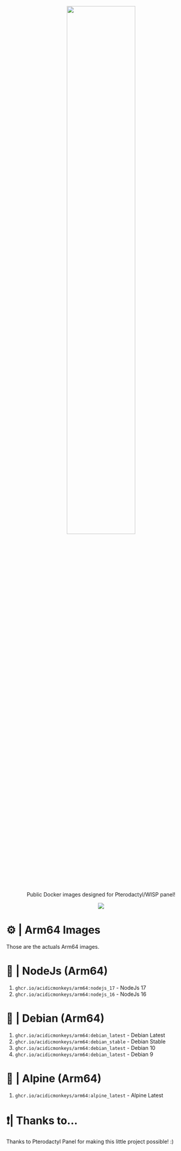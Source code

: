 <p align="center"><img src="https://i.imgur.com/BQlX7Wv.png" width=60% /></p>
<p align="center">Public Docker images designed for Pterodactyl/WISP panel!</p>
<p align="center"><img src="https://img.shields.io/badge/Made%20with-Docker-384d54" /></p>

# ⚙️ | Arm64 Images
Those are the actuals Arm64 images.
# 📢 | NodeJs (Arm64)
1. `ghcr.io/acidicmonkeys/arm64:nodejs_17` - NodeJs 17
2. `ghcr.io/acidicmonkeys/arm64:nodejs_16` - NodeJs 16
# 📢 | Debian (Arm64)
1. `ghcr.io/acidicmonkeys/arm64:debian_latest` - Debian Latest
2. `ghcr.io/acidicmonkeys/arm64:debian_stable` - Debian Stable
3. `ghcr.io/acidicmonkeys/arm64:debian_latest` - Debian 10
4. `ghcr.io/acidicmonkeys/arm64:debian_latest` - Debian 9
# 📢 | Alpine (Arm64)
1. `ghcr.io/acidicmonkeys/arm64:alpine_latest` - Alpine Latest

# ❗| Thanks to...
Thanks to Pterodactyl Panel for making this little project possible! :)